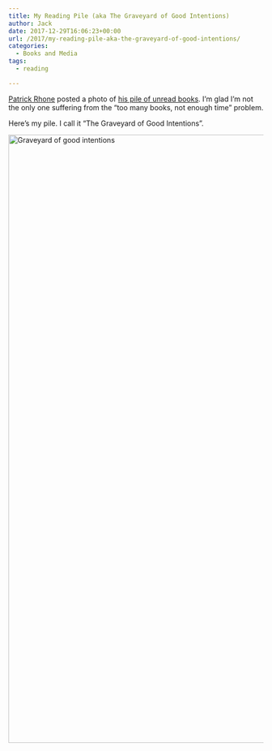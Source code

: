 ```yaml
---
title: My Reading Pile (aka The Graveyard of Good Intentions)
author: Jack
date: 2017-12-29T16:06:23+00:00
url: /2017/my-reading-pile-aka-the-graveyard-of-good-intentions/
categories:
  - Books and Media
tags:
  - reading

---
```

[Patrick Rhone][1] posted a photo of [his pile of unread books][2]. I&#8217;m glad I&#8217;m not the only one suffering from the &#8220;too many books, not enough time&#8221; problem.

Here&#8217;s my pile. I call it &#8220;The Graveyard of Good Intentions&#8221;.

<img src="/img/2017/12/graveyard-of-good-intentions.jpg" alt="Graveyard of good intentions" title="graveyard-of-good-intentions.jpg" border="0" width="800" height="1200" />

 [1]: http://patrickrhone.com
 [2]: http://www.patrickrhone.net/shot-on-december-29-2017-at-0936am/